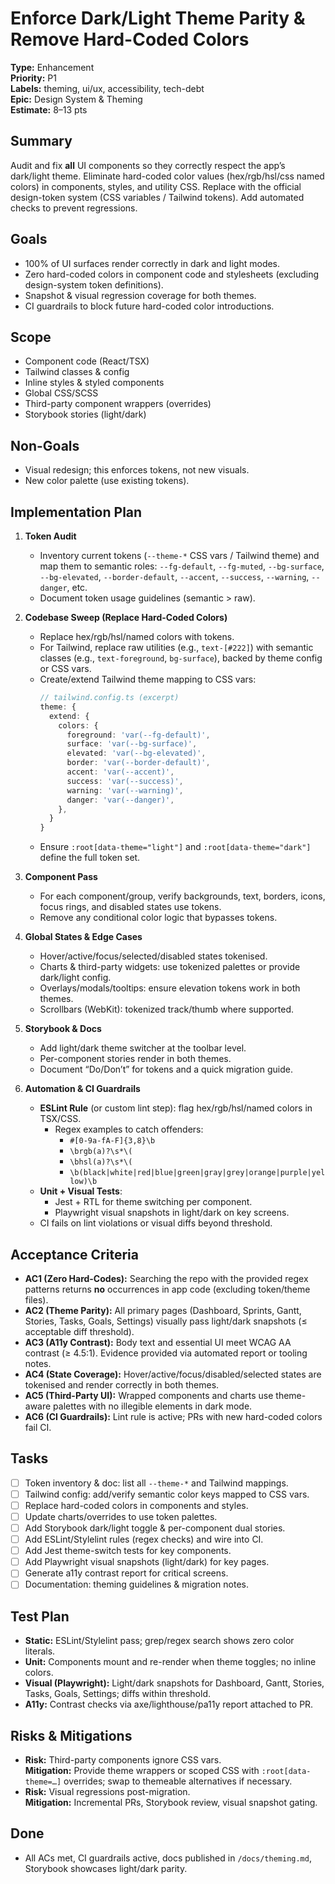 # Enforce Dark/Light Theme Parity & Remove Hard-Coded Colors

**Type:** Enhancement  
**Priority:** P1  
**Labels:** theming, ui/ux, accessibility, tech-debt  
**Epic:** Design System & Theming  
**Estimate:** 8–13 pts

## Summary
Audit and fix **all** UI components so they correctly respect the app’s dark/light theme. Eliminate hard-coded color values (hex/rgb/hsl/css named colors) in components, styles, and utility CSS. Replace with the official design-token system (CSS variables / Tailwind tokens). Add automated checks to prevent regressions.

## Goals
- 100% of UI surfaces render correctly in dark and light modes.
- Zero hard-coded colors in component code and stylesheets (excluding design-system token definitions).
- Snapshot & visual regression coverage for both themes.
- CI guardrails to block future hard-coded color introductions.

## Scope
- Component code (React/TSX)
- Tailwind classes & config
- Inline styles & styled components
- Global CSS/SCSS
- Third-party component wrappers (overrides)
- Storybook stories (light/dark)

## Non-Goals
- Visual redesign; this enforces tokens, not new visuals.
- New color palette (use existing tokens).

## Implementation Plan
1. **Token Audit**
   - Inventory current tokens (`--theme-*` CSS vars / Tailwind theme) and map them to semantic roles: `--fg-default`, `--fg-muted`, `--bg-surface`, `--bg-elevated`, `--border-default`, `--accent`, `--success`, `--warning`, `--danger`, etc.
   - Document token usage guidelines (semantic > raw).

2. **Codebase Sweep (Replace Hard-Coded Colors)**
   - Replace hex/rgb/hsl/named colors with tokens.
   - For Tailwind, replace raw utilities (e.g., `text-[#222]`) with semantic classes (e.g., `text-foreground`, `bg-surface`), backed by theme config or CSS vars.
   - Create/extend Tailwind theme mapping to CSS vars:
     ```ts
     // tailwind.config.ts (excerpt)
     theme: {
       extend: {
         colors: {
           foreground: 'var(--fg-default)',
           surface: 'var(--bg-surface)',
           elevated: 'var(--bg-elevated)',
           border: 'var(--border-default)',
           accent: 'var(--accent)',
           success: 'var(--success)',
           warning: 'var(--warning)',
           danger: 'var(--danger)',
         },
       }
     }
     ```
   - Ensure `:root[data-theme="light"]` and `:root[data-theme="dark"]` define the full token set.

3. **Component Pass**
   - For each component/group, verify backgrounds, text, borders, icons, focus rings, and disabled states use tokens.
   - Remove any conditional color logic that bypasses tokens.

4. **Global States & Edge Cases**
   - Hover/active/focus/selected/disabled states tokenised.
   - Charts & third-party widgets: use tokenized palettes or provide dark/light config.
   - Overlays/modals/tooltips: ensure elevation tokens work in both themes.
   - Scrollbars (WebKit): tokenized track/thumb where supported.

5. **Storybook & Docs**
   - Add light/dark theme switcher at the toolbar level.
   - Per-component stories render in both themes.
   - Document “Do/Don’t” for tokens and a quick migration guide.

6. **Automation & CI Guardrails**
   - **ESLint Rule** (or custom lint step): flag hex/rgb/hsl/named colors in TSX/CSS.
     - Regex examples to catch offenders:
       - `#[0-9a-fA-F]{3,8}\b`
       - `\brgb(a)?\s*\(`
       - `\bhsl(a)?\s*\(`
       - `\b(black|white|red|blue|green|gray|grey|orange|purple|yellow)\b`
   - **Unit + Visual Tests**:
     - Jest + RTL for theme switching per component.
     - Playwright visual snapshots in light/dark on key screens.
   - CI fails on lint violations or visual diffs beyond threshold.

## Acceptance Criteria
- **AC1 (Zero Hard-Codes):** Searching the repo with the provided regex patterns returns **no** occurrences in app code (excluding token/theme files).
- **AC2 (Theme Parity):** All primary pages (Dashboard, Sprints, Gantt, Stories, Tasks, Goals, Settings) visually pass light/dark snapshots (≤ acceptable diff threshold).
- **AC3 (A11y Contrast):** Body text and essential UI meet WCAG AA contrast (≥ 4.5:1). Evidence provided via automated report or tooling notes.
- **AC4 (State Coverage):** Hover/active/focus/disabled/selected states are tokenised and render correctly in both themes.
- **AC5 (Third-Party UI):** Wrapped components and charts use theme-aware palettes with no illegible elements in dark mode.
- **AC6 (CI Guardrails):** Lint rule is active; PRs with new hard-coded colors fail CI.

## Tasks
- [ ] Token inventory & doc: list all `--theme-*` and Tailwind mappings.
- [ ] Tailwind config: add/verify semantic color keys mapped to CSS vars.
- [ ] Replace hard-coded colors in components and styles.
- [ ] Update charts/overrides to use token palettes.
- [ ] Add Storybook dark/light toggle & per-component dual stories.
- [ ] Add ESLint/Stylelint rules (regex checks) and wire into CI.
- [ ] Add Jest theme-switch tests for key components.
- [ ] Add Playwright visual snapshots (light/dark) for key pages.
- [ ] Generate a11y contrast report for critical screens.
- [ ] Documentation: theming guidelines & migration notes.

## Test Plan
- **Static:** ESLint/Stylelint pass; grep/regex search shows zero color literals.
- **Unit:** Components mount and re-render when theme toggles; no inline colors.
- **Visual (Playwright):** Light/dark snapshots for Dashboard, Gantt, Stories, Tasks, Goals, Settings; diffs within threshold.
- **A11y:** Contrast checks via axe/lighthouse/pa11y report attached to PR.

## Risks & Mitigations
- **Risk:** Third-party components ignore CSS vars.  
  **Mitigation:** Provide theme wrappers or scoped CSS with `:root[data-theme=…]` overrides; swap to themeable alternatives if necessary.
- **Risk:** Visual regressions post-migration.  
  **Mitigation:** Incremental PRs, Storybook review, visual snapshot gating.

## Done
- All ACs met, CI guardrails active, docs published in `/docs/theming.md`, Storybook showcases light/dark parity.
